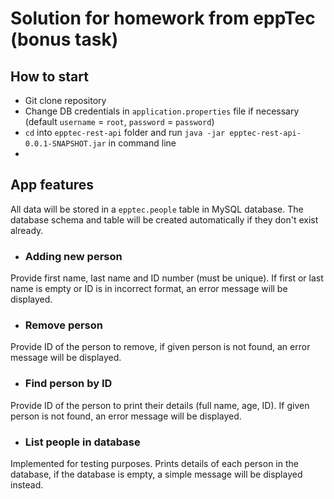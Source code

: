 # Solution for homework from eppTec (bonus task) 

## How to start
- Git clone repository
- Change DB credentials in `application.properties` file if necessary (default `username` = `root`, `password` = `password`)
- `cd` into `epptec-rest-api` folder and run `java -jar epptec-rest-api-0.0.1-SNAPSHOT.jar` in command line
- 

## App features
All data will be stored in a `epptec.people` table in MySQL database. The database schema and table will be created automatically if they don't exist already.
- ### Adding new person  
Provide first name, last name and ID number (must be unique). If first or last name is empty or ID is in incorrect format, an error message will be displayed.
- ### Remove person
Provide ID of the person to remove, if given person is not found, an error message will be displayed.
- ### Find person by ID
Provide ID of the person to print their details (full name, age, ID). If given person is not found, an error message will be displayed.
- ### List people in database
Implemented for testing purposes. Prints details of each person in the database, if the database is empty, a simple message will be displayed instead.
